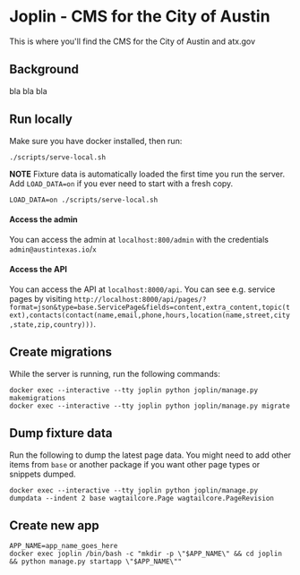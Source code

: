 # Joplin - CMS for the City of Austin

This is where you'll find the CMS for the City of Austin and atx.gov

## Background

bla bla bla

## Run locally

Make sure you have docker installed, then run:

```
./scripts/serve-local.sh
```

**NOTE** Fixture data is automatically loaded the first time you run the server. Add `LOAD_DATA=on` if you ever need to start with a fresh copy.

```
LOAD_DATA=on ./scripts/serve-local.sh
```

#### Access the admin

You can access the admin at `localhost:800/admin` with the credentials `admin@austintexas.io`/`x`

#### Access the API

You can access the API at `localhost:8000/api`. You can see e.g. service pages by visiting `http://localhost:8000/api/pages/?format=json&type=base.ServicePage&fields=content,extra_content,topic(text),contacts(contact(name,email,phone,hours,location(name,street,city,state,zip,country)))`.


## Create migrations

While the server is running, run the following commands:

```
docker exec --interactive --tty joplin python joplin/manage.py makemigrations
docker exec --interactive --tty joplin python joplin/manage.py migrate
```

## Dump fixture data

Run the following to dump the latest page data. You might need to add other items from `base` or another package if you want other page types or snippets dumped.

```
docker exec --interactive --tty joplin python joplin/manage.py dumpdata --indent 2 base wagtailcore.Page wagtailcore.PageRevision
```

## Create new app

```
APP_NAME=app_name_goes_here
docker exec joplin /bin/bash -c "mkdir -p \"$APP_NAME\" && cd joplin && python manage.py startapp \"$APP_NAME\""
```
